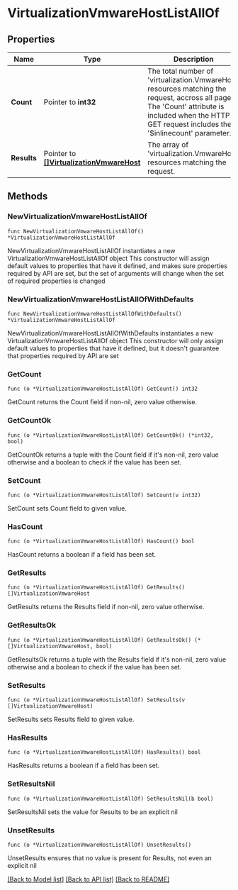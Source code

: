 # VirtualizationVmwareHostListAllOf

## Properties

Name | Type | Description | Notes
------------ | ------------- | ------------- | -------------
**Count** | Pointer to **int32** | The total number of &#39;virtualization.VmwareHost&#39; resources matching the request, accross all pages. The &#39;Count&#39; attribute is included when the HTTP GET request includes the &#39;$inlinecount&#39; parameter. | [optional] 
**Results** | Pointer to [**[]VirtualizationVmwareHost**](VirtualizationVmwareHost.md) | The array of &#39;virtualization.VmwareHost&#39; resources matching the request. | [optional] 

## Methods

### NewVirtualizationVmwareHostListAllOf

`func NewVirtualizationVmwareHostListAllOf() *VirtualizationVmwareHostListAllOf`

NewVirtualizationVmwareHostListAllOf instantiates a new VirtualizationVmwareHostListAllOf object
This constructor will assign default values to properties that have it defined,
and makes sure properties required by API are set, but the set of arguments
will change when the set of required properties is changed

### NewVirtualizationVmwareHostListAllOfWithDefaults

`func NewVirtualizationVmwareHostListAllOfWithDefaults() *VirtualizationVmwareHostListAllOf`

NewVirtualizationVmwareHostListAllOfWithDefaults instantiates a new VirtualizationVmwareHostListAllOf object
This constructor will only assign default values to properties that have it defined,
but it doesn't guarantee that properties required by API are set

### GetCount

`func (o *VirtualizationVmwareHostListAllOf) GetCount() int32`

GetCount returns the Count field if non-nil, zero value otherwise.

### GetCountOk

`func (o *VirtualizationVmwareHostListAllOf) GetCountOk() (*int32, bool)`

GetCountOk returns a tuple with the Count field if it's non-nil, zero value otherwise
and a boolean to check if the value has been set.

### SetCount

`func (o *VirtualizationVmwareHostListAllOf) SetCount(v int32)`

SetCount sets Count field to given value.

### HasCount

`func (o *VirtualizationVmwareHostListAllOf) HasCount() bool`

HasCount returns a boolean if a field has been set.

### GetResults

`func (o *VirtualizationVmwareHostListAllOf) GetResults() []VirtualizationVmwareHost`

GetResults returns the Results field if non-nil, zero value otherwise.

### GetResultsOk

`func (o *VirtualizationVmwareHostListAllOf) GetResultsOk() (*[]VirtualizationVmwareHost, bool)`

GetResultsOk returns a tuple with the Results field if it's non-nil, zero value otherwise
and a boolean to check if the value has been set.

### SetResults

`func (o *VirtualizationVmwareHostListAllOf) SetResults(v []VirtualizationVmwareHost)`

SetResults sets Results field to given value.

### HasResults

`func (o *VirtualizationVmwareHostListAllOf) HasResults() bool`

HasResults returns a boolean if a field has been set.

### SetResultsNil

`func (o *VirtualizationVmwareHostListAllOf) SetResultsNil(b bool)`

 SetResultsNil sets the value for Results to be an explicit nil

### UnsetResults
`func (o *VirtualizationVmwareHostListAllOf) UnsetResults()`

UnsetResults ensures that no value is present for Results, not even an explicit nil

[[Back to Model list]](../README.md#documentation-for-models) [[Back to API list]](../README.md#documentation-for-api-endpoints) [[Back to README]](../README.md)


